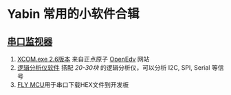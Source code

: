 # Yabin 常用的小软件合辑

## [串口监视器](serial_monitor/)

1. [XCOM.exe 2.6版本][Xcom 2.6] 来自正点原子  [OpenEdv][OpenEdv] 网站	
2. [逻辑分析仪软件][Saleae] 搭配 *20-30块* 的逻辑分析仪，可以分析 I2C, SPI, Serial 等信号
3. [FLY MCU][fly_mcu]用于串口下载HEX文件到开发板

[Xcom 2.6]:serial_monitor/XCOM_V2.6.rar

[OpenEdv]:http://www.openedv.com/forum.php?mod=forumdisplay&fid=26&page=1
[Saleae]:https://www.saleae.com/downloads/
[fly_mcu]:downloader-stm\FlyMcu.exe
